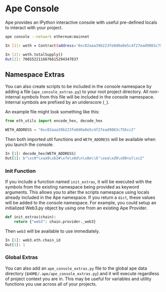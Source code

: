 # Ape Console

Ape provides an IPython interactive console with useful pre-defined locals to interact with your project.

```bash
ape console --network ethereum:mainnet

In [1]: weth = Contract(address='0xc02aaa39b223fe8d0a0e5c4f27ead9083c756cc2', contract_type=project.contracts['ERC20'])

In [2]: weth.totalSupply()
Out[2]: 7065522116676615294347037
```

## Namespace Extras

You can also create scripts to be included in the console namespace by adding a file (`ape_console_extras.py`) to your root project directory.  All non-internal symbols from this file will be included in the console namespace.  Internal symbols are prefixed by an underscore (`_`).

An example file might look something like this:

```python
from eth_utils import encode_hex, decode_hex

WETH_ADDRESS = "0xc02aaa39b223fe8d0a0e5c4f27ead9083c756cc2"
```

Then both imported util functions and `WETH_ADDRESS` will be available when you launch the console.

```python
In [1]: decode_hex(WETH_ADDRESS)
Out[1]: b"\xc0*\xaa9\xb2#\xfe\x8d\n\x0e\\O'\xea\xd9\x08<ul\xc2"
```

### Init Function

If you include a function named `init_extras`, it will be executed with the symbols from the existing namespace being provided as keyword arguments.  This allows you to alter the scripts namespace using locals already included in the Ape namespace.  If you return a `dict`, these values will be added to the console namespace.  For example, you could setup an initialized Web3.py object by using one from an existing Ape Provider.

```python
def init_extras(chain):
    return {"web3": chain.provider._web3}
```

Then `web3` will be available to use immediately.

```python
In [1]: web3.eth.chain_id
Out[1]: 1
```

### Global Extras

You can also add an `ape_console_extras.py` file to the global ape data directory (`$HOME/.ape/ape_console_extras.py`) and it will execute regardless of project context you are in.  This may be useful for variables and utility functions you use across all of your projects.
